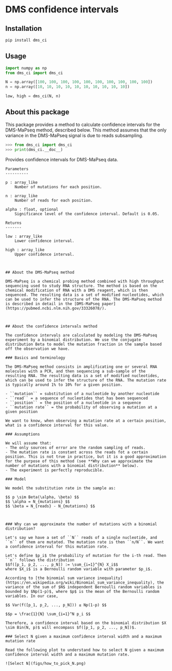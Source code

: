 
# DMS confidence intervals

## Installation

```bash
pip install dms_ci
```

## Usage

```python
import numpy as np
from dms_ci import dms_ci

N = np.array([100, 100, 100, 100, 100, 100, 100, 100, 100, 100])
n = np.array([10, 10, 10, 10, 10, 10, 10, 10, 10, 10])

low, high = dms_ci(N, n)
```

## About this package

This package provides a method to calculate confidence intervals for the DMS-MaPseq method, described below. This method assumes that the only variance in the DMS-MaPseq signal is due to reads subsampling. 


```python
>>> from dms_ci import dms_ci
>>> print(dms_ci.__doc__)
```
Provides confidence intervals for DMS-MaPseq data.

    Parameters
    ----------

    p : array_like
        Number of mutations for each position.

    n : array_like
        Number of reads for each position.

    alpha : float, optional
        Significance level of the confidence interval. Default is 0.05.

    Returns
    -------

    low : array_like
        Lower confidence interval.

    high : array_like
        Upper confidence interval.

```


## About the DMS-MaPseq method

DMS-MaPseq is a chemical probing method combined with high throughput sequencing used to study RNA structure. The method is based on the chemical modification of RNA with a DMS reagent, which is then sequenced. The resulting data is a set of modified nucleotides, which can be used to infer the structure of the RNA. The DMS-MaPseq method is described in detail in the [DMS-MaPseq paper](https://pubmed.ncbi.nlm.nih.gov/33326078/).



## About the confidence intervals method

The confidence intervals are calculated by modeling the DMS-MaPseq experiment by a binomial distribution. We use the conjugate distribution Beta to model the mutation fraction in the sample based off the observation we have.

### Basics and terminology

The DMS-MaPseq method consists in amplificating one or several RNA molecules with a PCR, and then sequencing a sub-sample of the resulting RNA. The resulting data is a set of modified nucleotides, which can be used to infer the structure of the RNA. The mutation rate is typically around 1% to 10% for a given position.

- ``mutation`` = substitution of a nucleotide by another nucleotide
- ``read`` = a sequence of nucleotides that has been sequenced
- ``position`` = the position of a nucleotide in a sequence
- ``mutation rate`` = the probability of observing a mutation at a given position

We want to know, when observing a mutation rate at a certain position, what is a confidence interval for this value.

### Assumptions

We will assume that:
- The only sources of error are the random sampling of reads.
- The mutation rate is constant across the reads fot a certain position. This is not true in practice, but it is a good approximation for the purpose of this method (see **Why can we approximate the number of mutations with a binomial distribution** below).
- The experiment is perfectly reproducible.

### Model 

We model the substitution rate in the sample as:

$$ p \sim Beta(\alpha, \beta) $$
$$ \alpha = N_{mutations} $$
$$ \beta = N_{reads} - N_{mutations} $$



### Why can we approximate the number of mutations with a binomial distribution?

Let's say we have a set of ``N`` reads of a single nucleotide, and ``n`` of them are mutated. The mutation rate is then ``n/N``. We want a confidence interval for this mutation rate.

Let's define $p_i$ the probability of mutation for the i-th read. Then ``n`` follows the distribution 
$$f([p_1, p_2, ..., p_N]) := \sum_{i=1}^{N} X_i$$
where $X_i$ is a Bernoulli random variable with parameter $p_i$.

According to [the binomial sum variance inequality](https://en.wikipedia.org/wiki/Binomial_sum_variance_inequality), the variance of the sum of $N$ independent Bernoulli random variables is bounded by $Np(1-p)$, where $p$ is the mean of the Bernoulli random variables. In our case, 

$$ Var(f([p_1, p_2, ..., p_N])) ≤ Np(1-p) $$ 

$$p = \frac{1}{N} \sum_{i=1}^N p_i $$

Therefore, a confidence interval based on the binomial distribution $X \sim Bin(N, p)$ will encompass $f([p_1, p_2, ..., p_N])$.

### Select N given a maximum confidence interval width and a maximum mutation rate

Read the following plot to understand how to select N given a maximum confidence interval width and a maximum mutation rate.

![Select N](figs/how_to_pick_N.png)

